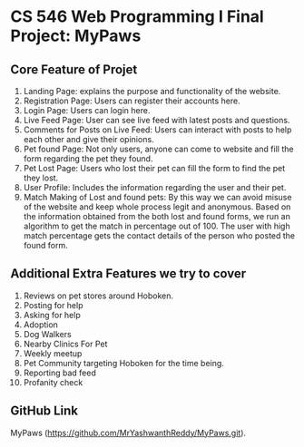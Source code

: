 # CS 546 Web Programming I Final Project: MyPaws


## Core Feature of Projet
1. Landing Page: explains the purpose and functionality of the website.  
2. Registration Page: Users can register their accounts here. 
3. Login Page:  Users can login here. 
4. Live Feed Page: User can see live feed with latest posts and questions. 
5. Comments for Posts on Live Feed: Users can interact with posts to help each other and give their opinions. 
6. Pet found Page: Not only users, anyone can come to website and fill the form regarding the pet they found. 
7. Pet Lost Page: Users who lost their pet can fill the form to find the pet they lost. 
8. User Profile: Includes the information regarding the user and their pet. 
9. Match Making of Lost and found pets: By this way we can avoid misuse of the website and keep whole process legit and anonymous. Based on the information obtained from the both lost and found forms, we run an algorithm to get the match in percentage out of 100. The user with high match percentage gets the contact details of the person who posted the found form. 

## Additional Extra Features we try to cover
1. Reviews on pet stores around Hoboken. 
2. Posting for help 
3. Asking for help 
4. Adoption 
5. Dog Walkers 
6. Nearby Clinics For Pet 
7. Weekly meetup
8. Pet Community targeting Hoboken for the time being. 
9. Reporting bad feed 
10. Profanity check 


## GitHub Link

 MyPaws (https://github.com/MrYashwanthReddy/MyPaws.git).

